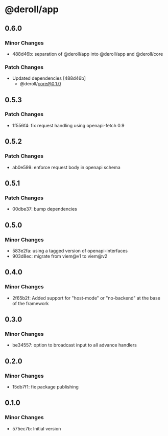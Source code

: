 # @deroll/app

## 0.6.0

### Minor Changes

- 488d46b: separation of @deroll/app into @deroll/app and @deroll/core

### Patch Changes

- Updated dependencies [488d46b]
  - @deroll/core@0.1.0

## 0.5.3

### Patch Changes

- 1f556f4: fix request handling using openapi-fetch 0.9

## 0.5.2

### Patch Changes

- ab0e599: enforce request body in openapi schema

## 0.5.1

### Patch Changes

- 00dbe37: bump dependencies

## 0.5.0

### Minor Changes

- 583e2fa: using a tagged version of openapi-interfaces
- 903d8ec: migrate from viem@v1 to viem@v2

## 0.4.0

### Minor Changes

- 2f65b2f: Added support for "host-mode" or "no-backend" at the base of the framework

## 0.3.0

### Minor Changes

- be34557: option to broadcast input to all advance handlers

## 0.2.0

### Minor Changes

- 15db7f1: fix package publishing

## 0.1.0

### Minor Changes

- 575ec7b: Initial version
